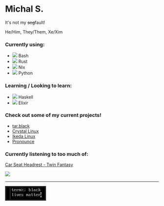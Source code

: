 # Michal S.
It's not my ~~seg~~fault!

He/Him, They/Them, Xe/Xim

### Currently using:

- <img src="https://cdn.jsdelivr.net/gh/devicons/devicon/icons/bash/bash-plain.svg" height=15/> Bash
- <img src="https://cdn.jsdelivr.net/gh/devicons/devicon/icons/rust/rust-plain.svg" height=15/> Rust
- <img src="https://cdn.jsdelivr.net/gh/devicons/devicon/icons/nixos/nixos-original.svg" height=15/> Nix
- <img src="https://cdn.jsdelivr.net/gh/devicons/devicon/icons/python/python-original.svg" height=15/> Python

### Learning / Looking to learn:

- <img src="https://cdn.jsdelivr.net/gh/devicons/devicon/icons/haskell/haskell-original.svg" height=15/> Haskell
- <img src="https://cdn.jsdelivr.net/gh/devicons/devicon/icons/elixir/elixir-original.svg" height=15/> Elixir

### Check out some of my current projects!

- [tar.black](https://tar.black) 
- [Crystal Linux](https://getcryst.al)
- [Ikeda Linux](https://ikeda.systems)
- [Pronounce](https://github.com/not-my-segfault/pronounce)

### Currently listening to too much of:

[Car Seat Headrest - Twin Fantasy](https://open.spotify.com/album/6gDtROOIYa6OQxwhDNkDRM?si=GXycTlNRTlKryRG_iku92Q)

[<img src="https://media.pitchfork.com/photos/5a661767680819715f1868c7/1:1/w_600/Twin%20Fantasy.jpg" width="100"/>](https://genius.com/albums/Justice/Cross) 

<!-- 
If you're reading this, hi!
-->

---


![](blm.png)

